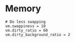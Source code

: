# Memory

```
# Do less swapping
vm.swappiness = 10
vm.dirty_ratio = 60
vm.dirty_background_ratio = 2
```

